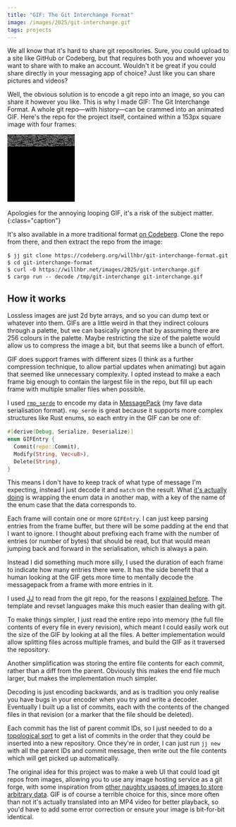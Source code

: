 ```yaml
---
title: "GIF: The Git Interchange Format"
image: /images/2025/git-interchange.gif
tags: projects
---
```


We all know that it's hard to share git repositories. Sure, you could upload to a site like GitHub or Codeberg, but that requires both you and whoever you want to share with to make an account. Wouldn't it be great if you could share directly in your messaging app of choice? Just like you can share pictures and videos?

Well, the obvious solution is to encode a git repo into an image, so you can share it however you like. This is why I made GIF: The Git Interchange Format. A whole git repo—with history—can be crammed into an animated GIF. Here's the repo for the project itself, contained within a 153px square image with four frames:

![animated GIF of seemingly random noise](/images/2025/git-interchange.gif)

Apologies for the annoying looping GIF, it's a risk of the subject matter.
{:class="caption"}

It's also available in a more traditional format [on Codeberg](https://codeberg.org/willhbr/git-interchange-format). Clone the repo from there, and then extract the repo from the image:

```console
$ jj git clone https://codeberg.org/willhbr/git-interchange-format.git
$ cd git-interchange-format
$ curl -O https://willhbr.net/images/2025/git-interchange.gif
$ cargo run -- decode /tmp/git-interchange git-interchange.gif
```

## How it works

Lossless images are just 2d byte arrays, and so you can dump text or whatever into them. GIFs are a little weird in that they indirect colours through a palette, but we can basically ignore that by assuming there are 256 colours in the palette. Maybe restricting the size of the palette would allow us to compress the image a bit, but that seems like a bunch of effort.

GIF does support frames with different sizes (I think as a further compression technique, to allow partial updates when animating) but again that seemed like unnecessary complexity. I opted instead to make a each frame big enough to contain the largest file in the repo, but fill up each frame with multiple smaller files when possible.

I used [`rmp_serde`][rmp_serde] to encode my data in [MessagePack](https://msgpack.org) (my fave data serialisation format). `rmp_serde` is great because it supports more complex structures like Rust enums, so each entry in the GIF can be one of:

[rmp_serde]: https://docs.rs/rmp-serde/latest/rmp_serde/

```rust
#[derive(Debug, Serialize, Deserialize)]
enum GIFEntry {
  Commit(repo::Commit),
  Modify(String, Vec<u8>),
  Delete(String),
}
```

This means I don't have to keep track of what type of message I'm expecting, instead I just decode it and `match` on the result. What [it's actually doing][serde-enum] is wrapping the enum data in another map, with a key of the name of the enum case that the data corresponds to.

[serde-enum]: https://serde.rs/enum-representations.html

Each frame will contain one or more `GIFEntry`. I can just keep parsing entries from the frame buffer, but there will be some padding at the end that I want to ignore. I thought about prefixing each frame with the number of entries (or number of bytes) that should be read, but that would mean jumping back and forward in the serialisation, which is always a pain.

Instead I did something much more silly, I used the duration of each frame to indicate how many entries there were. It has the side benefit that a human looking at the GIF gets more time to mentally decode the messagepack from a frame with more entries in it.

I used [JJ](https://jj-vcs.github.io/jj/latest/) to read from the git repo, for the reasons I [explained before](/2025/04/26/writing-in-crystal-rewriting-in-rust/). The template and revset languages make this much easier than dealing with git.

To make things simpler, I just read the entire repo into memory (the full file contents of every file in every revision), which meant I could easily work out the size of the GIF by looking at all the files. A better implementation would allow splitting files across multiple frames, and build the GIF as it traversed the repository.

Another simplification was storing the entire file contents for each commit, rather than a diff from the parent. Obviously this makes the end file much larger, but makes the implementation much simpler.

Decoding is just encoding backwards, and as is tradition you only realise you have bugs in your encoder when you try and write a decoder. Eventually I built up a list of commits, each with the contents of the changed files in that revision (or a marker that the file should be deleted).

Each commit has the list of parent commit IDs, so I just needed to do a [topological sort](https://en.wikipedia.org/wiki/Topological_sorting) to get a list of commits in the order that they could be inserted into a new repository. Once they're in order, I can just run `jj new` with all the parent IDs and commit message, then write out the file contents which will get picked up automatically.

The original idea for this project was to make a web UI that could load git repos from images, allowing you to use any image hosting service as a git forge, with some inspiration from [other naughty usages of images to store arbitrary data](https://purplesyringa.moe/blog/webp-the-webpage-compression-format/). GIF is of course a terrible choice for this, since more often than not it's actually translated into an MP4 video for better playback, so you'd have to add some error correction or ensure your image is bit-for-bit identical.
